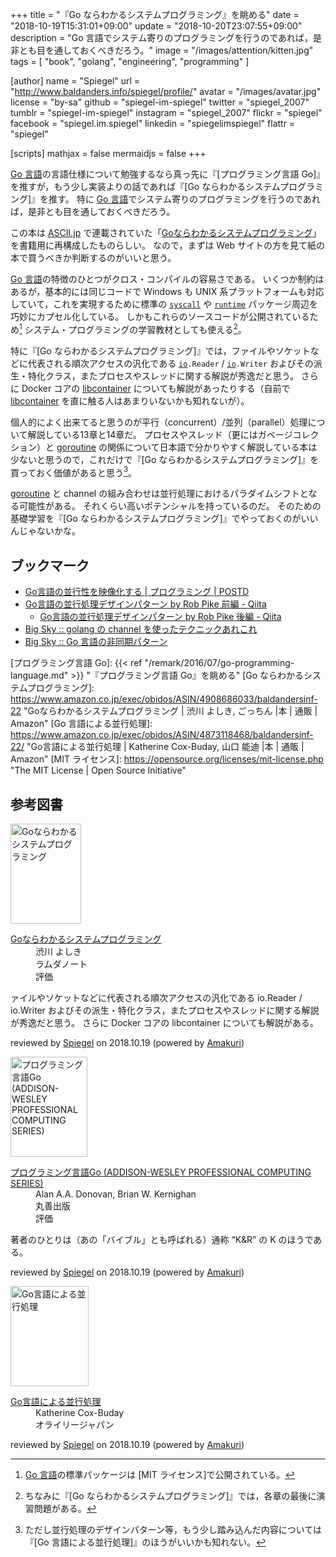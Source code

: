 +++
title = "『Go ならわかるシステムプログラミング』を眺める"
date = "2018-10-19T15:31:01+09:00"
update = "2018-10-20T23:07:55+09:00"
description = "Go 言語でシステム寄りのプログラミングを行うのであれば，是非とも目を通しておくべきだろう。"
image = "/images/attention/kitten.jpg"
tags = [ "book", "golang", "engineering", "programming" ]

[author]
  name      = "Spiegel"
  url       = "http://www.baldanders.info/spiegel/profile/"
  avatar    = "/images/avatar.jpg"
  license   = "by-sa"
  github    = "spiegel-im-spiegel"
  twitter   = "spiegel_2007"
  tumblr    = "spiegel-im-spiegel"
  instagram = "spiegel_2007"
  flickr    = "spiegel"
  facebook  = "spiegel.im.spiegel"
  linkedin  = "spiegelimspiegel"
  flattr    = "spiegel"

[scripts]
  mathjax = false
  mermaidjs = false
+++

[Go 言語]の言語仕様について勉強するなら真っ先に『[プログラミング言語 Go]』を推すが，もう少し実装よりの話であれば『[Go ならわかるシステムプログラミング]』を推す。
特に [Go 言語]でシステム寄りのプログラミングを行うのであれば，是非とも目を通しておくべきだろう。

この本は [ASCII.jp](http://ascii.jp/) で連載されていた「[Goならわかるシステムプログラミング](http://ascii.jp/elem/000/001/235/1235262/ "ASCII.jp：Goならわかるシステムプログラミング")」を書籍用に再構成したものらしい。
なので，まずは Web サイトの方を見て紙の本で買うべきか判断するのがいいと思う。

[Go 言語]の特徴のひとつがクロス・コンパイルの容易さである。
いくつか制約はあるが，基本的には同じコードで Windows も UNIX 系プラットフォームも対応していて，これを実現するために標準の [`syscall`] や [`runtime`] パッケージ周辺を巧妙にカプセル化している。
しかもこれらのソースコードが公開されているため[^src1] システム・プログラミングの学習教材としても使える[^sp1]。

[^src1]: [Go 言語]の標準パッケージは [MIT ライセンス]で公開されている。
[^sp1]: ちなみに『[Go ならわかるシステムプログラミング]』では，各章の最後に演習問題がある。

特に『[Go ならわかるシステムプログラミング]』では，ファイルやソケットなどに代表される順次アクセスの汎化である [`io`]`.Reader` / [`io`]`.Writer` およびその派生・特化クラス，またプロセスやスレッドに関する解説が秀逸だと思う。
さらに Docker コアの [libcontainer] についても解説があったりする（自前で [libcontainer] を直に触る人はあまりいないかも知れないが）。

個人的によく出来てると思うのが平行（concurrent）/並列（parallel）処理について解説している13章と14章だ。
プロセスやスレッド（更にはガベージコレクション）と [goroutine] の関係について日本語で分かりやすく解説している本は少ないと思うので，これだけで『[Go ならわかるシステムプログラミング]』を買っておく価値があると思う[^c1]。

[^c1]: ただし並行処理のデザインパターン等，もう少し踏み込んだ内容については『[Go 言語による並行処理]』のほうがいいかも知れない。

[goroutine] と channel の組み合わせは並行処理におけるパラダイムシフトとなる可能性がある。
それくらい高いポテンシャルを持っているのだ。
そのための基礎学習を『[Go ならわかるシステムプログラミング]』でやっておくのがいいんじゃないかな。

## ブックマーク

- [Go言語の並行性を映像化する | プログラミング | POSTD](http://postd.cc/go_concurrency_visualize/)
- [Go言語の並行処理デザインパターン by Rob Pike 前編 - Qiita](http://qiita.com/tfutada/items/a289628d8b2d0af6152d)
    - [Go言語の並行処理デザインパターン by Rob Pike 後編 - Qiita](http://qiita.com/tfutada/items/dc8db894ac270a79ef2b)
- [Big Sky :: golang の channel を使ったテクニックあれこれ](http://mattn.kaoriya.net/software/lang/go/20160706165757.htm)
- [Big Sky :: Go 言語の非同期パターン](https://mattn.kaoriya.net/software/lang/go/20180531104907.htm)

[Go 言語]: https://golang.org/ "The Go Programming Language"
[`syscall`]: https://golang.org/pkg/syscall/ "syscall - The Go Programming Language"
[`runtime`]: https://golang.org/pkg/runtime/ "runtime - The Go Programming Language"
[`io`]: https://golang.org/pkg/io/ "io - The Go Programming Language"
[goroutine]: https://golang.org/doc/effective_go.html#concurrency "Effective Go - The Go Programming Language"
[libcontainer]: https://github.com/docker/libcontainer "docker/libcontainer: PROJECT MOVED TO RUNC"
[プログラミング言語 Go]: {{< ref "/remark/2016/07/go-programming-language.md" >}} "『プログラミング言語 Go』を眺める"
[Go ならわかるシステムプログラミング]: https://www.amazon.co.jp/exec/obidos/ASIN/4908686033/baldandersinf-22 "Goならわかるシステムプログラミング | 渋川 よしき, ごっちん |本 | 通販 | Amazon"
[Go 言語による並行処理]: https://www.amazon.co.jp/exec/obidos/ASIN/4873118468/baldandersinf-22/ "Go言語による並行処理 | Katherine Cox-Buday, 山口 能迪 |本 | 通販 | Amazon"
[MIT ライセンス]: https://opensource.org/licenses/mit-license.php "The MIT License | Open Source Initiative"

## 参考図書

<div class="hreview">
  <div class="photo"><a class="item url" href="https://www.amazon.co.jp/exec/obidos/ASIN/4908686033/baldandersinf-22"><img src="https://images-fe.ssl-images-amazon.com/images/I/515xkIcDgXL._SL160_.jpg" width="113" height="160" alt="Goならわかるシステムプログラミング"></a></div>
	<dl class="fn">
      <dt><a href="https://www.amazon.co.jp/exec/obidos/ASIN/4908686033/baldandersinf-22">Goならわかるシステムプログラミング</a></dt>
      <dd>渋川 よしき</dd>
      <dd>ラムダノート</dd>
	  <dd>評価&nbsp;<span class="fa-sm" style="color:goldenrod;">
        <i class="fas fa-star"></i>
        <i class="fas fa-star"></i>
        <i class="fas fa-star"></i>
        <i class="fas fa-star"></i>
        <i class="far fa-star"></i>
      </span></dd>
  </dl>
  <p class="description">ァイルやソケットなどに代表される順次アクセスの汎化である io.Reader / io.Writer およびその派生・特化クラス，またプロセスやスレッドに関する解説が秀逸だと思う。 さらに Docker コアの libcontainer についても解説がある。</p>
  <p class="powered-by" >reviewed by <a href='#maker' class='reviewer'>Spiegel</a> on <abbr class="dtreviewed">2018.10.19</abbr> (powered by <a href="https://dadadadone.com/amakuri/" >Amakuri</a>)</p>
</div>

<div class="hreview">
  <div class="photo"><a class="item url" href="https://www.amazon.co.jp/exec/obidos/ASIN/4621300253/baldandersinf-22"><img src="https://images-fe.ssl-images-amazon.com/images/I/41meaSLNFfL._SL160_.jpg" width="123" height="160" alt="プログラミング言語Go (ADDISON-WESLEY PROFESSIONAL COMPUTING SERIES)"></a></div>
	<dl class="fn">
      <dt><a href="https://www.amazon.co.jp/exec/obidos/ASIN/4621300253/baldandersinf-22">プログラミング言語Go (ADDISON-WESLEY PROFESSIONAL COMPUTING SERIES)</a></dt>
      <dd>Alan A.A. Donovan, Brian W. Kernighan</dd>
      <dd>丸善出版</dd>
	  <dd>評価&nbsp;<span class="fa-sm" style="color:goldenrod;">
        <i class="fas fa-star"></i>
        <i class="fas fa-star"></i>
        <i class="fas fa-star"></i>
        <i class="fas fa-star"></i>
        <i class="fas fa-star"></i>
      </span></dd>
  </dl>
  <p class="description">著者のひとりは（あの「バイブル」とも呼ばれる）通称 “K&amp;R” の K のほうである。</p>
  <p class="powered-by" >reviewed by <a href='#maker' class='reviewer'>Spiegel</a> on <abbr class="dtreviewed">2018.10.19</abbr> (powered by <a href="https://dadadadone.com/amakuri/" >Amakuri</a>)</p>
</div>

<div class="hreview">
  <div class="photo"><a class="item url" href="https://www.amazon.co.jp/exec/obidos/ASIN/4873118468/baldandersinf-22"><img src="https://images-fe.ssl-images-amazon.com/images/I/51pUKQajnaL._SL160_.jpg" width="125" height="160" alt="Go言語による並行処理"></a></div>
	<dl class="fn">
      <dt><a href="https://www.amazon.co.jp/exec/obidos/ASIN/4873118468/baldandersinf-22">Go言語による並行処理</a></dt>
      <dd>Katherine Cox-Buday</dd>
      <dd>オライリージャパン</dd>
  </dl>
  <p class="description"></p>
  <p class="powered-by" >reviewed by <a href='#maker' class='reviewer'>Spiegel</a> on <abbr class="dtreviewed">2018.10.19</abbr> (powered by <a href="https://dadadadone.com/amakuri/" >Amakuri</a>)</p>
</div>
